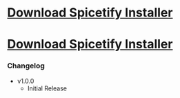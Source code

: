 # [Download Spicetify Installer](https://gitlab.com/___Neopolitan/Scripts/-/raw/main/Windows/PowerShell/Spicetify-Installer/bin/Spicetify-Installer.bat?inline=false)

# <a href="https://raw.githubusercontent.com/NeoNyaa/Scripts/main/Windows/PowerShell/Neo-ToolKit/bin/Neo-ToolKit.bat">Download Spicetify Installer</a>

### Changelog

-   v1.0.0
    -   Initial Release
